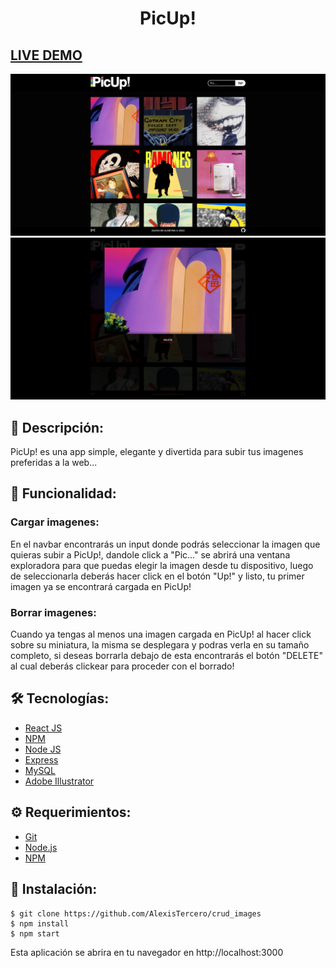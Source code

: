 # <div align="center"> PicUp!</div>

## <a href="...." target="_blank">LIVE DEMO</a>

<a href="">
<img src="./PicUp01.png"/>
</a>
<a href="">
<img src="./PicUp02.png"/>
</a>

## 📄 Descripción:

<p align="left">PicUp! es una app simple, elegante y divertida para subir tus imagenes preferidas a la web...</p>

## 📱 Funcionalidad:

<h3>Cargar imagenes:</h3>
<p align="left">En el navbar encontrarás un input donde podrás seleccionar la imagen que quieras subir a PicUp!, dandole click a "Pic..." se abrirá una ventana exploradora para que puedas elegir la imagen desde tu dispositivo, luego de seleccionarla deberás hacer click en el botón "Up!" y listo, tu primer imagen ya se encontrará cargada en PicUp!</p>

<h3>Borrar imagenes:</h3>
<p align="left">Cuando ya tengas al menos una imagen cargada en PicUp! al hacer click sobre su miniatura, la misma se desplegara y podras verla en su tamaño completo, si deseas borrarla debajo de esta encontrarás el botón "DELETE" al cual deberás clickear para proceder con el borrado!</p>

## 🛠️ Tecnologías:

<ul>
  <li><a href="https://reactjs.org/">React JS</a></li>
  <li><a href="https://www.npmjs.com/">NPM</a></li>
  <li><a href="https://nodejs.org/en/">Node JS</a></li>
  <li><a href="https://expressjs.com/">Express</a></li>
  <li><a href="https://www.mysql.com/">MySQL</a></li>
  <li><a href="https://www.adobe.com/la/products/illustrator.html">Adobe Illustrator</a></li>
</ul>

## ⚙️ Requerimientos:

<ul>
  <li><a href="https://git-scm.com/">Git</a></li>
  <li><a href="https://nodejs.org/en/">Node.js</a></li>
  <li><a href="https://www.npmjs.com/">NPM</a></li>
</ul>

## 🚀 Instalación:

```
$ git clone https://github.com/AlexisTercero/crud_images
$ npm install
$ npm start
```

Esta aplicación se abrira en tu navegador en http://localhost:3000
